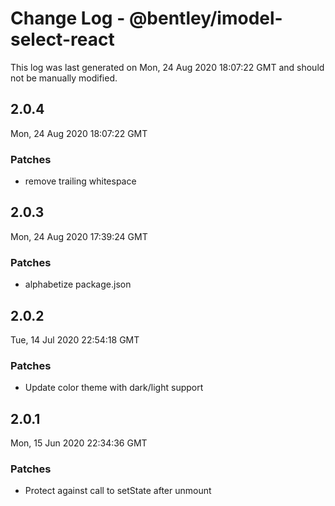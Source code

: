 # Change Log - @bentley/imodel-select-react

This log was last generated on Mon, 24 Aug 2020 18:07:22 GMT and should not be manually modified.

## 2.0.4
Mon, 24 Aug 2020 18:07:22 GMT

### Patches

- remove trailing whitespace

## 2.0.3
Mon, 24 Aug 2020 17:39:24 GMT

### Patches

- alphabetize package.json

## 2.0.2
Tue, 14 Jul 2020 22:54:18 GMT

### Patches

- Update color theme with dark/light support

## 2.0.1
Mon, 15 Jun 2020 22:34:36 GMT

### Patches

- Protect against call to setState after unmount

